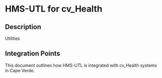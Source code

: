 # HMS-UTL for cv_Health

## Description

Utilities

## Integration Points

This document outlines how HMS-UTL is integrated with cv_Health systems in Cape Verde.
